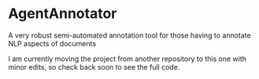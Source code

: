 # AgentAnnotator
A very robust semi-automated annotation tool for those having to annotate NLP aspects of documents

I am currently moving the project from another repository to this one with minor edits, so check back soon to see the full code.
